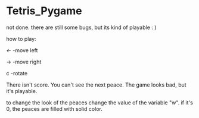 # Tetris_Pygame
not done. there are still some bugs, but its kind of playable : ) 

how to play:

<-    -move left

->    -move right

c     -rotate




There isn't score. You can't see the next peace. The game looks bad, but it's playable.

to change the look of the peaces change the value of the variable "w".
if it's 0, the peaces are filled with solid color.
